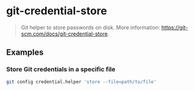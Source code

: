 # git-credential-store

> Git helper to store passwords on disk. More information: <https://git-scm.com/docs/git-credential-store>.

## Examples

### Store Git credentials in a specific file

```bash
git config credential.helper 'store --file=path/to/file'
```
